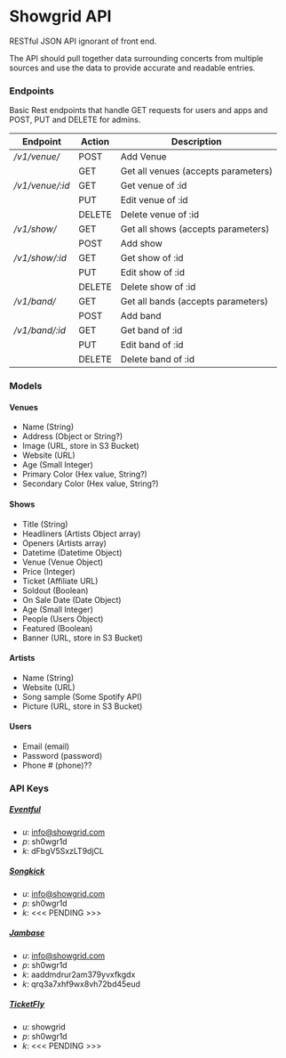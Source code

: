 # Showgrid API #
RESTful JSON API ignorant of front end.

The API should pull together data surrounding concerts from multiple sources and use the data to provide accurate and readable entries.


### Endpoints ###
Basic Rest endpoints that handle GET requests for users and apps and POST, PUT and DELETE for admins.

 Endpoint        | Action        | Description      
 --------------- | ------------- | -----------------
  */v1/venue/* | POST    | Add Venue
             | GET     | Get all venues (accepts parameters)
  */v1/venue/:id* | GET    | Get venue of :id
                | PUT    | Edit venue of :id
                | DELETE | Delete venue of :id
  */v1/show/* | GET    | Get all shows (accepts parameters)
            | POST   | Add show
  */v1/show/:id*  | GET    | Get show of :id
                | PUT    | Edit show of :id
                | DELETE | Delete show of :id
  */v1/band/* | GET    | Get all bands (accepts parameters)
            | POST   | Add band
  */v1/band/:id*  | GET    | Get band of :id
                | PUT    | Edit band of :id
                | DELETE | Delete band of :id


### Models ###
#### Venues ####
* Name (String)
* Address (Object or String?)
* Image (URL, store in S3 Bucket)
* Website (URL)
* Age (Small Integer)
* Primary Color (Hex value, String?)
* Secondary Color (Hex value, String?)

#### Shows ####
* Title (String)
* Headliners (Artists Object array)
* Openers (Artists array)
* Datetime (Datetime Object)
* Venue (Venue Object)
* Price (Integer)
* Ticket (Affiliate URL)
* Soldout (Boolean)
* On Sale Date (Date Object)
* Age (Small Integer)
* People (Users Object)
* Featured (Boolean)
* Banner (URL, store in S3 Bucket)

#### Artists ####
* Name (String)
* Website (URL)
* Song sample (Some Spotify API)
* Picture (URL, store in S3 Bucket)

#### Users ####
* Email (email)
* Password (password)
* Phone # (phone)??


### API Keys ###
##### [Eventful](http://api.eventful.com) #####
* _u_: info@showgrid.com
* _p_: sh0wgr1d
* _k_: dFbgV5SxzLT9djCL

##### [Songkick](https://www.songkick.com/developer) #####
* _u_: info@showgrid.com
* _p_: sh0wgr1d
* _k_: <<< PENDING >>>

##### [Jambase](http://developer.jambase.com) #####
* _u_: info@showgrid.com
* _p_: sh0wgr1d
* _k_: aaddmdrur2am379yvxfkgdx
* _k_: qrq3a7xhf9wx8vh72bd45eud

##### [TicketFly](https://account.shareasale.com) #####
* _u_: showgrid
* _p_: sh0wgr1d
* _k_: <<< PENDING >>>
